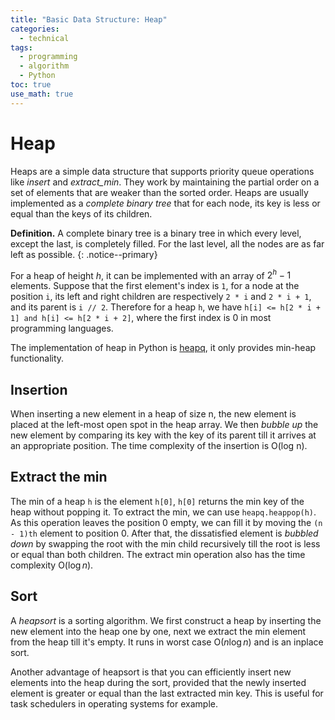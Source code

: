 ```yaml
---
title: "Basic Data Structure: Heap"
categories:
  - technical
tags:
  - programming
  - algorithm
  - Python
toc: true
use_math: true
---
```


# Heap
Heaps are a simple data structure that supports priority queue operations like _insert_ and _extract_min_. They work by maintaining the partial order on a set of elements that are weaker than the sorted order. Heaps are usually implemented as a _complete binary tree_ that for each node, its key is less or equal than the keys of its children.

**Definition.** A complete binary tree is a binary tree in which every level, except the last, is completely filled. For the last level, all the nodes are as far left as possible.
{: .notice--primary}

For a heap of height $h$, it can be implemented with an array of $2^h - 1$ elements. Suppose that the first element's index is `1`, for a node at the position `i`, its left and right children are respectively `2 * i` and `2 * i + 1`, and its parent is `i // 2`. Therefore for a heap `h`, we have `h[i] <= h[2 * i + 1] and h[i] <= h[2 * i + 2]`, where the first index is 0 in most programming languages.

The implementation of heap in Python is [heapq](https://docs.python.org/3.7/library/heapq.html?highlight=heapq#module-heapq), it only provides min-heap functionality.

## Insertion
When inserting a new element in a heap of size n, the new element is placed at the left-most open spot in the heap array. We then _bubble up_ the new element by comparing its key with the key of its parent till it arrives at an appropriate position. The time complexity of the insertion is O(log n).

## Extract the min
The min of a heap `h` is the element `h[0]`, `h[0]` returns the min key of the heap without popping it. To extract the min, we can use `heapq.heappop(h)`. As this operation leaves the position 0 empty, we can fill it by moving the `(n - 1)th` element to position 0. After that, the dissatisfied element is _bubbled down_ by swapping the root with the min child recursively till the root is less or equal than both children. The extract min operation also has the time complexity O($\log n$).

## Sort
A *heapsort* is a sorting algorithm. We first construct a heap by inserting the new element into the heap one by one, next we extract the min element from the heap till it's empty. It runs in worst case O($n\log n$) and is an inplace sort.

Another advantage of heapsort is that you can efficiently insert new elements into the heap during the sort, provided that the newly inserted element is greater or equal than the last extracted min key. This is useful for task schedulers in operating systems for example.